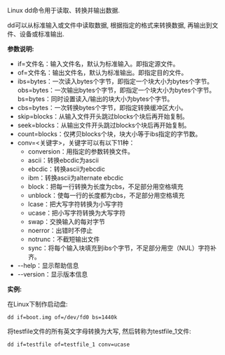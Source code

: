 Linux dd命令用于读取、转换并输出数据.

dd可以从标准输入或文件中读取数据, 根据指定的格式来转换数据, 再输出到文件、设备或标准输出.

**参数说明:**

- if=文件名：输入文件名，默认为标准输入。即指定源文件。
- of=文件名：输出文件名，默认为标准输出。即指定目的文件。
- ibs=bytes：一次读入bytes个字节，即指定一个块大小为bytes个字节。
  obs=bytes：一次输出bytes个字节，即指定一个块大小为bytes个字节。
  bs=bytes：同时设置读入/输出的块大小为bytes个字节。
- cbs=bytes：一次转换bytes个字节，即指定转换缓冲区大小。
- skip=blocks：从输入文件开头跳过blocks个块后再开始复制。
- seek=blocks：从输出文件开头跳过blocks个块后再开始复制。
- count=blocks：仅拷贝blocks个块，块大小等于ibs指定的字节数。
- conv=<关键字>，关键字可以有以下11种：
  - conversion：用指定的参数转换文件。
  - ascii：转换ebcdic为ascii
  - ebcdic：转换ascii为ebcdic
  - ibm：转换ascii为alternate ebcdic
  - block：把每一行转换为长度为cbs，不足部分用空格填充
  - unblock：使每一行的长度都为cbs，不足部分用空格填充
  - lcase：把大写字符转换为小写字符
  - ucase：把小写字符转换为大写字符
  - swap：交换输入的每对字节
  - noerror：出错时不停止
  - notrunc：不截短输出文件
  - sync：将每个输入块填充到ibs个字节，不足部分用空（NUL）字符补齐。
- --help：显示帮助信息
- --version：显示版本信息

**实例:**

在Linux下制作启动盘:

```
dd if=boot.img of=/dev/fd0 bs=1440k
```

将testfile文件的所有英文字母转换为大写, 然后转称为testfile_1文件:

```
dd if=testfile of=testfile_1 conv=ucase
```

